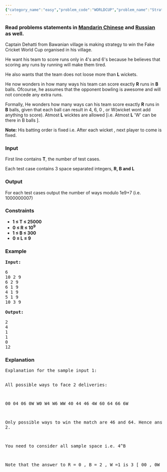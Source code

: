 ```yaml
---
{"category_name":"easy","problem_code":"WORLDCUP","problem_name":"Strategy for the World Cup","languages_supported":{"0":"ADA","1":"ASM","2":"BASH","3":"BF","4":"C","5":"C99 strict","6":"CAML","7":"CLOJ","8":"CLPS","9":"CPP 4.3.2","10":"CPP 4.9.2","11":"CPP14","12":"CS2","13":"D","14":"ERL","15":"FORT","16":"FS","17":"GO","18":"HASK","19":"ICK","20":"ICON","21":"JAVA","22":"JS","23":"LISP clisp","24":"LISP sbcl","25":"LUA","26":"NEM","27":"NICE","28":"NODEJS","29":"PAS fpc","30":"PAS gpc","31":"PERL","32":"PERL6","33":"PHP","34":"PIKE","35":"PRLG","36":"PYPY","37":"PYTH","38":"PYTH 3.4","39":"RUBY","40":"SCALA","41":"SCM chicken","42":"SCM guile","43":"SCM qobi","44":"ST","45":"TCL","46":"TEXT","47":"WSPC"},"max_timelimit":1,"source_sizelimit":50000,"problem_author":"devuy11","problem_tester":"anudeep2011","date_added":"4-02-2015","tags":{"0":"combinatorics","1":"cook55","2":"devuy11","3":"dynamic","4":"maths","5":"simple"},"editorial_url":"http://discuss.codechef.com/problems/WORLDCUP","time":{"view_start_date":1424025020,"submit_start_date":1424025020,"visible_start_date":1735108720,"end_date":1735669800},"layout":"problem"}
---
```

<h3> Read problems statements in <a target="_blank" href="http://www.codechef.com/download/translated/COOK55/mandarin/WORLDCUP.pdf">Mandarin Chinese</a> and <a target="_blank" href="http://www.codechef.com/download/translated/COOK55/russian/WORLDCUP.pdf">Russian</a> as well.</h3>
<p>Captain Dehatti from Bawanian village is making strategy to win the Fake Cricket World Cup organised in his village. </p>
<p>He want his team to score runs only in 4's and 6's because he believes that scoring any runs by running will make them tired. </p>
<p>He also wants that the team does not loose more than  <b>L</b> wickets.</p>
<p>He now wonders in how many ways his team can score exactly <b>R</b> runs in <b>B</b> balls. Ofcourse, he assumes that the opponent bowling is awesome and will not concede any extra runs. </p>
<p>Formally, He wonders how many ways can his team score exactly <b>R</b> runs in <b>B</b> balls, given that each ball can result in 4, 6, 0 , or W(wicket wont add anything to score). Atmost <b>L</b> wicktes are allowed [i.e. Atmost <b>L</b> 'W' can be there in B balls ].</p>
<p><b>Note:</b> His batting order is fixed i.e. After each wicket , next player to come is fixed.</p>
<h3>Input</h3>
<p>First line contains <b>T</b>, the number of test cases.</p>
<p>Each test case contains 3 space separated integers, <b>R, B and L</b></p>
<h3>Output</h3>
<p>For each test cases output the number of ways modulo 1e9+7 (i.e. 1000000007) </p>
<h3>Constraints</h3>
<ul>
<li><b>1 ≤ T ≤ 25000</b></li>
<li><b>0 ≤ R ≤ 10<sup>9</sup></b></li>
<li><b>1 ≤ B ≤ 300</b></li>
<li><b>0 ≤ L ≤ 9</b></li>
</ul>
<h3>Example</h3>
<pre>
<b>Input:</b><br />
6
10 2 9
6 2 9
6 1 9
4 1 9
5 1 9
10 3 9<br />
<b>Output:</b><br />
2
4
1
1
0
12
</pre><h3> Explanation </h3>
<pre>
Explanation for the sample input 1:

All possible ways to face 2 deliveries:

00
04
06
0W
W0
W4
W6
WW
40
44
46
4W
60
64
66
6W

Only possible ways to win the match are 46 and 64. Hence answer is 2.

You need to consider all sample space i.e. 4^B

Note that the answer to R = 0 , B = 2 , W =1 is 3  [ 00 , 0W , W0 ]
</pre>